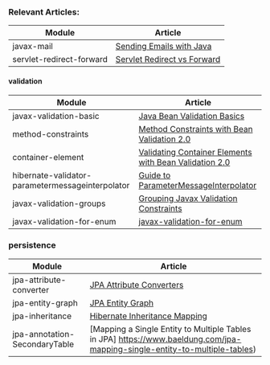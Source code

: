 ### Relevant Articles: 

Module | Article
--|--
javax-mail | [Sending Emails with Java](http://www.baeldung.com/java-email)
servlet-redirect-forward | [Servlet Redirect vs Forward](http://www.baeldung.com/servlet-redirect-forward)

#### validation

Module | Article
--|--
javax-validation-basic | [Java Bean Validation Basics](http://www.baeldung.com/javax-validation)
method-constraints | [Method Constraints with Bean Validation 2.0](http://www.baeldung.com/javax-validation-method-constraints)
container-element | [Validating Container Elements with Bean Validation 2.0](http://www.baeldung.com/bean-validation-container-elements)
hibernate-validator-parametermessageinterpolator | [Guide to ParameterMessageInterpolator](https://www.baeldung.com/hibernate-parametermessageinterpolator)
javax-validation-groups | [Grouping Javax Validation Constraints](https://www.baeldung.com/javax-validation-groups)
javax-validation-for-enum | [javax-validation-for-enum](https://www.baeldung.com/javax-validations-enums)

### persistence

Module | Article
--|--
jpa-attribute-converter | [JPA Attribute Converters](http://www.baeldung.com/jpa-attribute-converters)
jpa-entity-graph | [JPA Entity Graph](https://www.baeldung.com/jpa-entity-graph)
jpa-inheritance | [Hibernate Inheritance Mapping](https://www.baeldung.com/hibernate-inheritance)
jpa-annotation-SecondaryTable | [Mapping a Single Entity to Multiple Tables in JPA] https://www.baeldung.com/jpa-mapping-single-entity-to-multiple-tables)